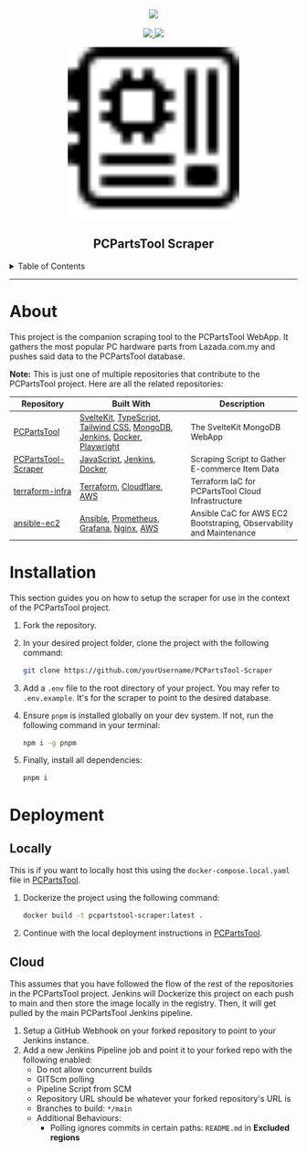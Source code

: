<div align='center'>
<a href="https://jenkins.pierreccesario.com/job/PCPartsTool-Scraper/">
    <img src="https://jenkins.pierreccesario.com/buildStatus/icon?job=PCPartsTool-Scraper&style=flat-square">
</a>
<p>
  <a href="https://github.com/PScoriae/PCPartsTool-Scraper/blob/main/LICENSE.md">
        <img src="https://img.shields.io/badge/license-WTFPL-brightgreen?style=for-the-badge">
  </a>
  <a href="https://linkedin.com/in/pierreccesario">
    <img src="https://img.shields.io/badge/-LinkedIn-black.svg?style=for-the-badge&logo=linkedin&colorB=555">
  </a>
</p>
<p>
  <img src="./docs/favicon.svg" width=300>
</p>

## PCPartsTool Scraper

</div>
<details>
  <summary>Table of Contents</summary>
  <ol>
    <li>
      <a href="#about">About</a>
    </li>
    <li><a href="#installation">Installation</a></li>
  </ol>
</details>
<hr/>

# About

This project is the companion scraping tool to the PCPartsTool WebApp. It gathers the most popular PC hardware parts from Lazada.com.my and pushes said data to the PCPartsTool database.

**Note:** This is just one of multiple repositories that contribute to the PCPartsTool project. Here are all the related repositories:

| Repository                                                             | Built With                                                                                                                                                                                                                                                               | Description                                                         |
| ---------------------------------------------------------------------- | ------------------------------------------------------------------------------------------------------------------------------------------------------------------------------------------------------------------------------------------------------------------------ | ------------------------------------------------------------------- |
| [PCPartsTool](https://github.com/PScoriae/PCPartsTool)                 | [SvelteKit](https://kit.svelte.com), [TypeScript](https://www.typescriptlang.org/), [Tailwind CSS](https://tailwindcss.com), [MongoDB](https://mongodb.com), [Jenkins](https://www.jenkins.io/), [Docker](https://www.docker.com/), [Playwright](https://playwright.dev) | The SvelteKit MongoDB WebApp                                        |
| [PCPartsTool-Scraper](https://github.com/PScoriae/PCPartsTool-Scraper) | [JavaScript](https://www.javascript.com/), [Jenkins](https://www.jenkins.io/), [Docker](https://www.docker.com/)                                                                                                                                                         | Scraping Script to Gather E-commerce Item Data                      |
| [terraform-infra](https://github.com/PScoriae/terraform-infra)         | [Terraform](https://terraform.com), [Cloudflare](https://cloudflare.com), [AWS](https://aws.amazon.com)                                                                                                                                                                  | Terraform IaC for PCPartsTool Cloud Infrastructure                  |
| [ansible-ec2](https://github.com/PScoriae/ansible-ec2)                 | [Ansible](https://ansible.com), [Prometheus](https://prometheus.io), [Grafana](https://grafana.com), [Nginx](https://nginx.com), [AWS](https://aws.amazon.com)                                                                                                           | Ansible CaC for AWS EC2 Bootstraping, Observability and Maintenance |

# Installation

This section guides you on how to setup the scraper for use in the context of the PCPartsTool project.

1. Fork the repository.
2. In your desired project folder, clone the project with the following command:

   ```bash
   git clone https://github.com/yourUsername/PCPartsTool-Scraper
   ```

3. Add a `.env` file to the root directory of your project. You may refer to `.env.example`. It's for the scraper to point to the desired database.
4. Ensure `pnpm` is installed globally on your dev system. If not, run the following command in your terminal:

   ```bash
   npm i -g pnpm
   ```

5. Finally, install all dependencies:
   ```bash
   pnpm i
   ```

# Deployment

## Locally

This is if you want to locally host this using the `docker-compose.local.yaml` file in [PCPartsTool](https://github.com/PScoriae/PCPartsTool).

1. Dockerize the project using the following command:
   ```bash
   docker build -t pcpartstool-scraper:latest .
   ```
2. Continue with the local deployment instructions in [PCPartsTool](https://github.com/PScoriae/PCPartsTool).

## Cloud

This assumes that you have followed the flow of the rest of the repositories in the PCPartsTool project.
Jenkins will Dockerize this project on each push to main and then store the image locally in the registry.
Then, it will get pulled by the main PCPartsTool Jenkins pipeline.

1. Setup a GitHub Webhook on your forked repository to point to your Jenkins instance.
2. Add a new Jenkins Pipeline job and point it to your forked repo with the following enabled:
   - Do not allow concurrent builds
   - GITScm polling
   - Pipeline Script from SCM
   - Repository URL should be whatever your forked repository's URL is
   - Branches to build: `*/main`
   - Additional Behaviours:
     - Polling ignores commits in certain paths: `README.md` in **Excluded regions**
